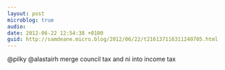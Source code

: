 ```yaml
---
layout: post
microblog: true
audio: 
date: 2012-06-22 12:54:38 +0100
guid: http://samdeane.micro.blog/2012/06/22/t216137116311240705.html
---
```

@pilky @alastairh merge council tax and ni into income tax
